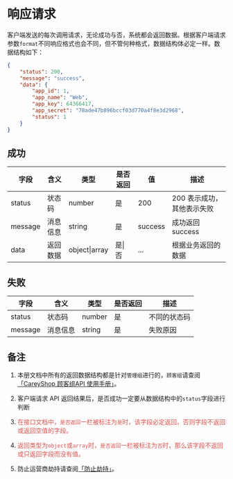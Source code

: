 # 响应请求

客户端发送的每次调用请求，无论成功与否，系统都会返回数据。根据客户端请求参数`format`不同响应格式也会不同，但不管何种格式，数据结构体必定一样。数据结构如下：
```json
{
    "status": 200,
    "message": "success",
    "data": {
        "app_id": 1,
        "app_name": "Web",
        "app_key": 64366417,
        "app_secret": "78ade47b896bccf03d770a4f8e3d2968",
        "status": 1
    }
}
```

## 成功
|字段   |含义   |类型   |是否返回   |值   |描述   |
| ------ | ------ | ------ | ------ | ------ | ------ |
|status   |状态码   |number   |是 |200   |200 表示成功，其他表示失败   |
|message   |消息信息   |string   |是 |success   |成功返回 success   |
|data   |返回数据   |object&#124;array   |是&#124;否 |...   |根据业务返回的数据   |

## 失败
|字段   |含义   |类型   |是否返回   |描述   |
| ------ | ------ | ------ | ------ | ------ |
|status   |状态码   |number   |是 |不同的状态码   |
|message   |消息信息   |string   |是 |失败原因   |

## 备注
1. 本册文档中所有的返回数据结构都是针对`管理组`进行的，`顾客组`请查阅[「CareyShop 顾客组API 使用手册」](/api/client/ "「CareyShop 顾客组API 使用手册」")。

2. 客户端请求 API 返回结果后，是否成功一定要从数据结构中的`status`字段进行判断

3. <span style="color:#d9534f">在接口文档中，`是否返回`一栏被标注为`是`时，该字段必定返回，否则字段不返回或返回空值的字段。</span>

4. <span style="color:#d9534f">返回类型为`object`或`array`时，`是否返回`一栏被标注为`否`时，那么该字段不返回或只返回字段而没有值。</span>

5. 防止运营商劫持请查阅[「防止劫持」](/guide/hijack/ "「防止劫持」")。